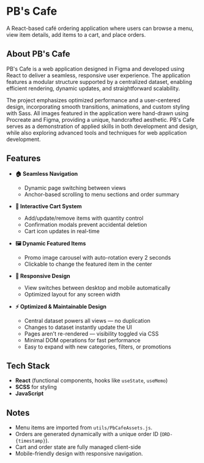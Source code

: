 # PB's Cafe

A React-based café ordering application where users can browse a menu, view item details, add items to a cart, and place orders.

## About PB's Cafe

PB's Cafe is a web application designed in Figma and developed using React to deliver a seamless, responsive user experience.
The application features a modular structure supported by a centralized dataset, enabling efficient rendering, dynamic updates, and straightforward scalability.

The project emphasizes optimized performance and a user-centered design, incorporating smooth transitions, animations, and custom styling with Sass.
All images featured in the application were hand-drawn using Procreate and Figma, providing a unique, handcrafted aesthetic.
PB's Cafe serves as a demonstration of applied skills in both development and design, while also exploring advanced tools and techniques for web application development.


## Features

- **🏠 Seamless Navigation**
  - Dynamic page switching between views
  - Anchor-based scrolling to menu sections and order summary

- **🛒 Interactive Cart System**
  - Add/update/remove items with quantity control
  - Confirmation modals prevent accidental deletion
  - Cart icon updates in real-time

- **🖼️ Dynamic Featured Items**
  - Promo image carousel with auto-rotation every 2 seconds
  - Clickable to change the featured item in the center

- **📱 Responsive Design**
  - View switches between desktop and mobile automatically
  - Optimized layout for any screen width


- **⚡ Optimized & Maintainable Design**
  - Central dataset powers all views — no duplication
  - Changes to dataset instantly update the UI
  - Pages aren't re-rendered — visibility toggled via CSS
  - Minimal DOM operations for fast performance
  - Easy to expand with new categories, filters, or promotions

## Tech Stack

- **React** (functional components, hooks like `useState`, `useMemo`)
- **SCSS** for styling
- **JavaScript** 


## Notes

- Menu items are imported from `utils/PbCafeAssets.js`.
- Orders are generated dynamically with a unique order ID (`ORD-{timestamp}`).
- Cart and order state are fully managed client-side 
- Mobile-friendly design with responsive navigation.
